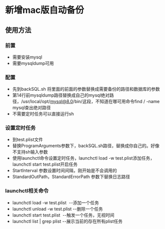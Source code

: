 # 新增mac版自动备份

## 使用方法
### 前置
- 需要安装mysql
- 需要mysqldump可用

### 配置
- 先到backSQL.sh 将里面的前面的参数替换成需要备份的路径和数据库的参数
- 第14行前mysqldump路径替换成自己的mysql绝对路径，/usr/local/opt/mysql@8.0/bin/这段，不知道在哪可用命令find / -name mysql查出绝对路径
- 不需要定时任务可以直接运行sh

### 设置定时任务
- 到test.plist文件
- 替换ProgramArguments参数下，backSQL.sh路径，替换成你自己的。好像不支持sh输入参数
- 使用launchctl命令设置定时任务，launchctl load -w test.plist添加任务，launchctl start test.plist开启任务
- StartInterval 参数设置时间间隔，刚开始是不会调用的
- StandardOutPath，StandardErrorPath 参数下替换日志路径

### launchctl相关命令
- launchctl load -w test.plist  --添加一个任务
- launchctl unload -w test.plist --删除一个任务
- launchctl start test.plist  --触发一个任务，无视时间
- launchctl list | grep plist --展示当前的存在所有plist任务

